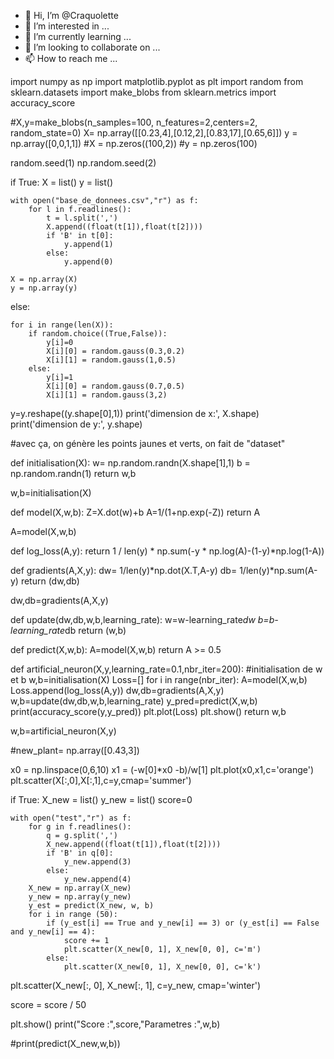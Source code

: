 - 👋 Hi, I’m @Craquolette
- 👀 I’m interested in ...
- 🌱 I’m currently learning ...
- 💞️ I’m looking to collaborate on ...
- 📫 How to reach me ...

<!---
Craquolette/Craquolette is a ✨ special ✨ repository because its `README.md` (this file) appears on your GitHub profile.
You can click the Preview link to take a look at your changes.
--->
import numpy as np
import matplotlib.pyplot as plt
import random
from sklearn.datasets import make_blobs
from sklearn.metrics import accuracy_score


#X,y=make_blobs(n_samples=100, n_features=2,centers=2, random_state=0)
X= np.array([[0.23,4],[0.12,2],[0.83,17],[0.65,6]])
y = np.array([0,0,1,1])
#X = np.zeros((100,2))
#y = np.zeros(100)

random.seed(1)
np.random.seed(2)

if True:
    X = list()
    y = list()

    with open("base_de_donnees.csv","r") as f:
        for l in f.readlines():
            t = l.split(',')
            X.append((float(t[1]),float(t[2])))
            if 'B' in t[0]:
                y.append(1)
            else:
                y.append(0)

    X = np.array(X)
    y = np.array(y)

else:

    for i in range(len(X)):
        if random.choice((True,False)):
            y[i]=0
            X[i][0] = random.gauss(0.3,0.2)
            X[i][1] = random.gauss(1,0.5)
        else:
            y[i]=1
            X[i][0] = random.gauss(0.7,0.5)
            X[i][1] = random.gauss(3,2)

y=y.reshape((y.shape[0],1))
print('dimension de x:', X.shape)
print('dimension de y:', y.shape)

#avec ça, on génère les points jaunes et verts, on fait de "dataset"


def initialisation(X):
    w= np.random.randn(X.shape[1],1)
    b = np.random.randn(1)
    return w,b

w,b=initialisation(X)

def model(X,w,b):
    Z=X.dot(w)+b
    A=1/(1+np.exp(-Z))
    return A

A=model(X,w,b)

def log_loss(A,y):
    return 1 / len(y) * np.sum(-y * np.log(A)-(1-y)*np.log(1-A))

def gradients(A,X,y):
    dw= 1/len(y)*np.dot(X.T,A-y)
    db= 1/len(y)*np.sum(A-y)
    return (dw,db)

dw,db=gradients(A,X,y)

def update(dw,db,w,b,learning_rate):
    w=w-learning_rate*dw
    b=b-learning_rate*db
    return (w,b)

def predict(X,w,b):
    A=model(X,w,b)
    return A >= 0.5

def artificial_neuron(X,y,learning_rate=0.1,nbr_iter=200):
    #initialisation de w et b
    w,b=initialisation(X)
    Loss=[]
    for i in range(nbr_iter):
        A=model(X,w,b)
        Loss.append(log_loss(A,y))
        dw,db=gradients(A,X,y)
        w,b=update(dw,db,w,b,learning_rate)
    y_pred=predict(X,w,b)
    print(accuracy_score(y,y_pred))
    plt.plot(Loss)
    plt.show()
    return w,b

w,b=artificial_neuron(X,y)

#new_plant= np.array([0.43,3])

x0 = np.linspace(0,6,10)
x1 = (-w[0]*x0 -b)/w[1]
plt.plot(x0,x1,c='orange')
plt.scatter(X[:,0],X[:,1],c=y,cmap='summer')


if True:
    X_new = list()
    y_new = list()
    score=0

    with open("test","r") as f:
        for g in f.readlines():
            q = g.split(',')
            X_new.append((float(t[1]),float(t[2])))
            if 'B' in q[0]:
                y_new.append(3)
            else:
                y_new.append(4)
        X_new = np.array(X_new)
        y_new = np.array(y_new)
        y_est = predict(X_new, w, b)
        for i in range (50):
            if (y_est[i] == True and y_new[i] == 3) or (y_est[i] == False and y_new[i] == 4):
                score += 1
                plt.scatter(X_new[0, 1], X_new[0, 0], c='m')
            else:
                plt.scatter(X_new[0, 1], X_new[0, 0], c='k')


plt.scatter(X_new[:, 0], X_new[:, 1], c=y_new, cmap='winter')

score  = score / 50


plt.show()
print("Score :",score,"Parametres :",w,b)

#print(predict(X_new,w,b))


